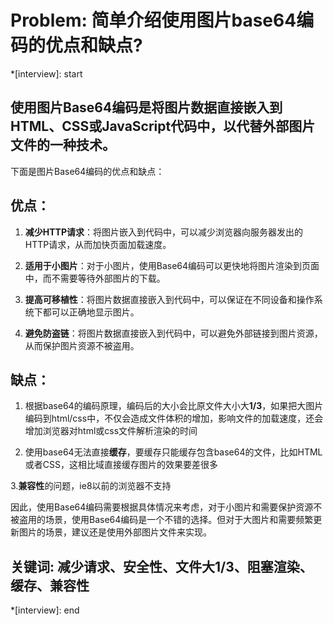 # Problem: 简单介绍使用图片base64编码的优点和缺点?

*[interview]: start

## 使用图片Base64编码是将图片数据直接嵌入到HTML、CSS或JavaScript代码中，以代替外部图片文件的一种技术。

下面是图片Base64编码的优点和缺点：

## 优点：
1. **减少HTTP请求**：将图片嵌入到代码中，可以减少浏览器向服务器发出的HTTP请求，从而加快页面加载速度。

2. **适用于小图片**：对于小图片，使用Base64编码可以更快地将图片渲染到页面中，而不需要等待外部图片的下载。

3. **提高可移植性**：将图片数据直接嵌入到代码中，可以保证在不同设备和操作系统下都可以正确地显示图片。

4. **避免防盗链**：将图片数据直接嵌入到代码中，可以避免外部链接到图片资源，从而保护图片资源不被盗用。

## 缺点：
1. 根据base64的编码原理，编码后的大小会比原文件大小大**1/3**，如果把大图片编码到html/css中，不仅会造成文件体积的增加，影响文件的加载速度，还会增加浏览器对html或css文件解析渲染的时间

2. 使用base64无法直接**缓存**，要缓存只能缓存包含base64的文件，比如HTML或者CSS，这相比域直接缓存图片的效果要差很多

3.**兼容性**的问题，ie8以前的浏览器不支持

因此，使用Base64编码需要根据具体情况来考虑，对于小图片和需要保护资源不被盗用的场景，使用Base64编码是一个不错的选择。但对于大图片和需要频繁更新图片的场景，建议还是使用外部图片文件来实现。

## 关键词: 减少请求、安全性、文件大1/3、阻塞渲染、缓存、兼容性
*[interview]: end
